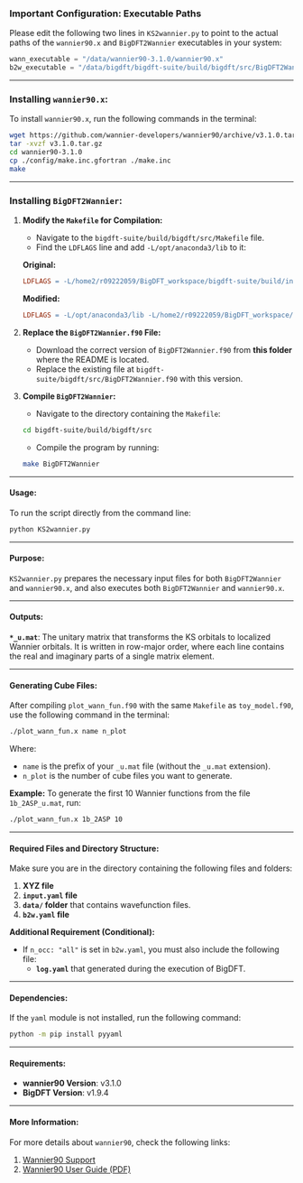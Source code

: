 ### Important Configuration: Executable Paths

Please edit the following two lines in `KS2wannier.py` to point to the actual paths of the `wannier90.x` and `BigDFT2Wannier` executables in your system:
```python
wann_executable = "/data/wannier90-3.1.0/wannier90.x"
b2w_executable = "/data/bigdft/bigdft-suite/build/bigdft/src/BigDFT2Wannier"
```

---

### **Installing `wannier90.x`:**
To install `wannier90.x`, run the following commands in the terminal:
```bash
wget https://github.com/wannier-developers/wannier90/archive/v3.1.0.tar.gz
tar -xvzf v3.1.0.tar.gz
cd wannier90-3.1.0
cp ./config/make.inc.gfortran ./make.inc
make
```

---

### **Installing `BigDFT2Wannier`:**

1. **Modify the `Makefile` for Compilation:**
   - Navigate to the `bigdft-suite/build/bigdft/src/Makefile` file.
   - Find the `LDFLAGS` line and add `-L/opt/anaconda3/lib` to it:
   
   **Original:**
   ```makefile
   LDFLAGS = -L/home2/r09222059/BigDFT_workspace/bigdft-suite/build/install/lib
   ```

   **Modified:**
   ```makefile
   LDFLAGS = -L/opt/anaconda3/lib -L/home2/r09222059/BigDFT_workspace/bigdft-suite/build/install/lib 
   ```

2. **Replace the `BigDFT2Wannier.f90` File:**
   - Download the correct version of `BigDFT2Wannier.f90` from **this folder** where the README is located.
   - Replace the existing file at `bigdft-suite/bigdft/src/BigDFT2Wannier.f90` with this version.

3. **Compile `BigDFT2Wannier`:**
   - Navigate to the directory containing the `Makefile`:
   ```bash
   cd bigdft-suite/build/bigdft/src
   ```
   - Compile the program by running:
   ```bash
   make BigDFT2Wannier
   ```

---

#### Usage:
To run the script directly from the command line:
```bash
python KS2wannier.py
```

---

#### Purpose:
`KS2wannier.py` prepares the necessary input files for both `BigDFT2Wannier` and `wannier90.x`, and also executes both `BigDFT2Wannier` and `wannier90.x`.

---

#### Outputs:
**`*_u.mat`**: The unitary matrix that transforms the KS orbitals to localized Wannier orbitals. It is written in row-major order, where each line contains the real and imaginary parts of a single matrix element.

---
#### Generating Cube Files:

After compiling `plot_wann_fun.f90` with the same `Makefile` as `toy_model.f90`, use the following command in the terminal:
```bash
./plot_wann_fun.x name n_plot
```

Where:
- `name` is the prefix of your `_u.mat` file (without the `_u.mat` extension).
- `n_plot` is the number of cube files you want to generate.

**Example:**
To generate the first 10 Wannier functions from the file `1b_2ASP_u.mat`, run:
```bash
./plot_wann_fun.x 1b_2ASP 10
```

---

#### Required Files and Directory Structure:
Make sure you are in the directory containing the following files and folders:
1. **XYZ file**
2. **`input.yaml` file**
3. **`data/` folder** that contains wavefunction files.
4. **`b2w.yaml` file**

**Additional Requirement (Conditional):**
- If `n_occ: "all"` is set in `b2w.yaml`, you must also include the following file:
   - **`log.yaml`** that generated during the execution of BigDFT.

---

#### Dependencies:
If the `yaml` module is not installed, run the following command:
```bash
python -m pip install pyyaml
```

---

#### Requirements:
- **wannier90 Version**: v3.1.0
- **BigDFT Version**: v1.9.4

---

#### More Information:
For more details about `wannier90`, check the following links:
1. [Wannier90 Support](https://wannier.org/support/)
2. [Wannier90 User Guide (PDF)](https://github.com/wannier-developers/wannier90/raw/v3.1.0/doc/compiled_docs/user_guide.pdf)
